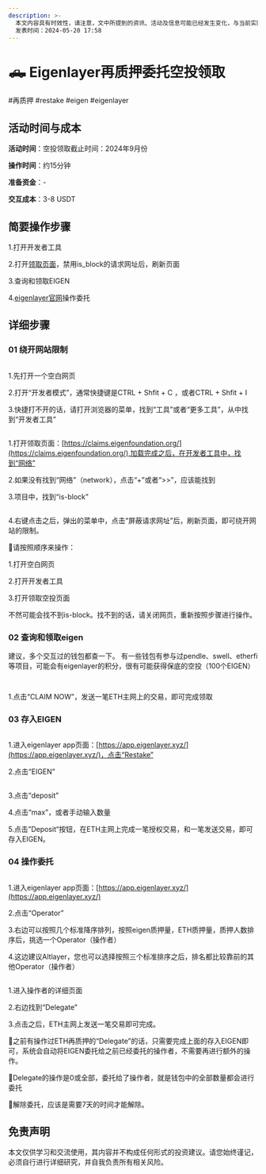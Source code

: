 ```yaml
---
description: >-
  本文内容具有时效性，请注意，文中所提到的资讯、活动及信息可能已经发生变化，与当前实际情况有所不同。我们建议您在做出任何决策之前，始终进行自主研究和验证。
  发表时间：2024-05-20 17:58
---
```


# 🛻 Eigenlayer再质押委托空投领取

\#再质押 #restake #eigen #eigenlayer

## 活动时间与成本 <a href="#huo-dong-shi-jian-yu-cheng-ben" id="huo-dong-shi-jian-yu-cheng-ben"></a>

**活动时间**：空投领取截止时间：2024年9月份

**操作时间**：约15分钟

**准备资金**：-

**交互成本**：3-8 USDT

## 简要操作步骤 <a href="#jian-yao-cao-zuo-bu-zhou" id="jian-yao-cao-zuo-bu-zhou"></a>

1.打开开发者工具

2.打开[领取页面](https://claims.eigenfoundation.org/)，禁用is\_block的请求网址后，刷新页面

3.查询和领取EIGEN

4.[eigenlayer官网](https://app.eigenlayer.xyz/)操作委托

## 详细步骤 <a href="#xiang-xi-bu-zhou" id="xiang-xi-bu-zhou"></a>

### **01 绕开网站限制**

<figure><img src="../.gitbook/assets/image (369).png" alt=""><figcaption></figcaption></figure>

1.先打开一个空白网页

2.打开“开发者模式”，通常快捷键是CTRL + Shfit + C ，或者CTRL + Shfit + I

3.快捷打不开的话，请打开浏览器的菜单，找到“工具”或者“更多工具”，从中找到“开发者工具”

<figure><img src="../.gitbook/assets/image (370).png" alt=""><figcaption></figcaption></figure>

1.打开领取页面：[https://claims.eigenfoundation.org/](https://claims.eigenfoundation.org/),加载完成之后，在开发者工具中，找到“网络”

2.如果没有找到“网络”（network），点击“+”或者“>>”，应该能找到

3.项目中，找到“is-block”

<figure><img src="../.gitbook/assets/image (371).png" alt=""><figcaption></figcaption></figure>

4.右键点击之后，弹出的菜单中，点击“屏蔽请求网址”后，刷新页面，即可绕开网站的限制。

🚩请按照顺序来操作：

1.打开空白网页

2.打开开发者工具

3.打开领取空投页面

不然可能会找不到is-block。找不到的话，请关闭网页，重新按照步骤进行操作。

### **02 查询和领取eigen**

建议，多个交互过的钱包都查一下。 有一些钱包有参与过pendle、swell、etherfi等项目，可能会有eigenlayer的积分，很有可能获得保底的空投（100个EIGEN）

<figure><img src="../.gitbook/assets/image (372).png" alt=""><figcaption></figcaption></figure>

<figure><img src="../.gitbook/assets/image (373).png" alt=""><figcaption></figcaption></figure>

1.点击“CLAIM NOW”，发送一笔ETH主网上的交易，即可完成领取

### **03 存入EIGEN**

<figure><img src="../.gitbook/assets/image (374).png" alt=""><figcaption></figcaption></figure>

1.进入eigenlayer app页面：[https://app.eigenlayer.xyz/](https://app.eigenlayer.xyz/)，点击“Restake”

2.点击“EIGEN”

<figure><img src="../.gitbook/assets/image (375).png" alt=""><figcaption></figcaption></figure>

3.点击“deposit”

4.点击“max”，或者手动输入数量

5.点击”Deposit“按钮，在ETH主网上完成一笔授权交易，和一笔发送交易，即可存入EIGEN。

### **04 操作委托**

<figure><img src="../.gitbook/assets/image (376).png" alt=""><figcaption></figcaption></figure>

1.进入eigenlayer app页面：[https://app.eigenlayer.xyz/](https://app.eigenlayer.xyz/)

2.点击“Operator”

3.右边可以按照几个标准降序排列，按照eigen质押量，ETH质押量，质押人数排序后，挑选一个Operator（操作者）

4.这边建议Altlayer，您也可以选择按照三个标准排序之后，排名都比较靠前的其他Operator（操作者）

<figure><img src="../.gitbook/assets/image (377).png" alt=""><figcaption></figcaption></figure>

1.进入操作者的详细页面

2.右边找到“Delegate”

3.点击之后，ETH主网上发送一笔交易即可完成。

🚩之前有操作过ETH再质押的“Delegate”的话，只需要完成上面的存入EIGEN即可，系统会自动将EIGEN委托给之前已经委托的操作者，不需要再进行额外的操作。

🚩Delegate的操作是0或全部，委托给了操作者，就是钱包中的全部数量都会进行委托

🚩解除委托，应该是需要7天的时间才能解除。

## 免责声明 <a href="#mian-ze-sheng-ming" id="mian-ze-sheng-ming"></a>

本文仅供学习和交流使用，其内容并不构成任何形式的投资建议。请您始终谨记，必须自行进行详细研究，并自我负责所有相关风险。
